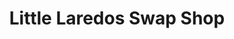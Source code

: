 ---
title: "Little Laredos Swap Shop"
url: /staunton/little-laredos-swap-shop/
shop: Gebrauchtwaren
---